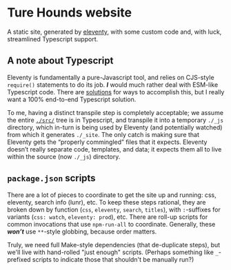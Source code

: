 # Ture Hounds website

A static site, generated by [eleventy](https://11ty.dev), with some custom code and, with luck, streamlined Typescript support.

## A note about Typescript

Eleventy is fundamentally a pure-Javascript tool, and relies on CJS-style `require()` statements to do its job. _**I**_ would much rather deal with ESM-like Typescript code. There are [solutions](https://www.jameshill.dev/articles/typescript-and-11ty/) for ways to accomplish this, but I really want a 100% end-to-end Typescript solution.

To me, having a distinct transpile step is completely acceptable; we assume the entire [`./src/`](./src) tree is in Typescript, and transpile it into a temporary `./_js` directory, which in-turn is being used by Eleventy (and potentially watched) from which it generates `./_site`. The only catch is making sure that Eleventy gets the “properly commingled” files that it expects. Eleventy doesn’t really separate code, templates, and data; it expects them all to live within the source (now `./_js`) directory.

## `package.json` scripts

There are a lot of pieces to coordinate to get the site up and running: css, eleventy, search info (lunr), etc. To keep these steps rational, they are broken down by function (`css`, `eleventy`, `search`, `titles`), with `:`-suffixes for variants (`css: watch`, `eleventy: prod`), etc. There are roll-up scripts for common invocations that use `npm-run-all` to coordinate. Generally, these _**won’t**_ use `**`-style globbing, because order matters.

Truly, we need full Make-style dependencies (that de-duplicate steps), but we'll live with hand-rolled "just enough" scripts.  (Perhaps something like `_`-prefixed scripts to indicate those that shouldn't be manually run?)
